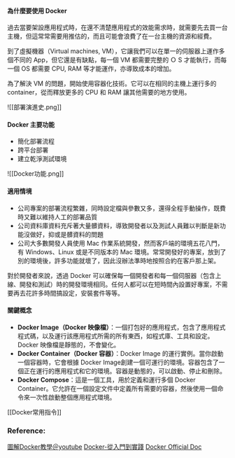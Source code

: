 #### 為什麼要使用 Docker 

過去當要架設應用程式時，在還不清楚應用程式的效能需求時，就需要先去買一台主機，但這常常需要用推估的，而且可能會浪費了在一台主機的資源和經費。

到了虛擬機器（Virtual machines, VM），它讓我們可以在單一的伺服器上運作多個不同的 App，但它還是有缺點，每一個 VM 都需要完整的 Ｏ S 才能執行，而每一個 OS 都需要 CPU, RAM 等才能運作，亦導致成本的增加。

為了解決 VM 的問題，開始使用容器化技術。它可以在相同的主機上運行多的 container，從而釋放更多的 CPU 和 RAM 讓其他需要的地方使用。

![[部署演進史.png]]

#### Docker 主要功能
- 簡化部署流程
- 跨平台部署
- 建立乾淨測試環境

![[Docker功能.png]]

#### 適用情境
- 公司專案的部署流程繁雜，同時設定檔與參數又多，還得全程手動操作，既費時又難以維持人工的部署品質
- 公司資料庫資料充斥著大量髒資料，導致開發者以及測試人員難以判斷是新功能沒做好，抑或是髒資料的問題
- 公司大多數開發人員使用 Mac 作業系統開發，然而客戶端的環境五花八門，有 Windows、Linux 或是不同版本的 Mac 環境。常常開發好的專案，放到了別的環境後，許多功能就壞了，因此沒辦法準時地按照合約在客戶那上架。

對於開發者來說，透過 Docker 可以確保每一個開發者和每一個伺服器（包含上線、開發和測試）時的開發環境相同。任何人都可以在短時間內設置好專案，不需要再去花許多時間搞設定，安裝套件等等。

#### 關鍵概念

- **Docker Image（Docker 映像檔）**：一個打包好的應用程式，包含了應用程式程式碼，以及運行該應用程式所需的所有東西，如程式庫、工具和設定。Docker 映像檔是靜態的，不會變化。
- **Docker Container（Docker 容器）**：Docker Image 的運行實例。當你啟動一個容器時，它會根據 Docker Image創建一個可運行的環境。容器包含了一個正在運行的應用程式和它的環境。容器是動態的，可以啟動、停止和刪除。
- **Docker Compose**：這是一個工具，用於定義和運行多個 Docker Container。它允許在一個設定文件中定義所有需要的容器，然後使用一個命令來一次性啟動整個應用程式環境。

[[Docker常用指令]]
### Reference: 
[圖解Docker教學＠youtube](https://www.youtube.com/watch?v=0fFO2ez1dWA&list=PLVVMQF8vWNCJnlO0Y34AE_1AgCapldp38&index=15)
[Docker-從入門到實踐](https://philipzheng.gitbook.io/docker_practice/)
[Docker Official Doc](https://docs.docker.com/get-started/overview/)





